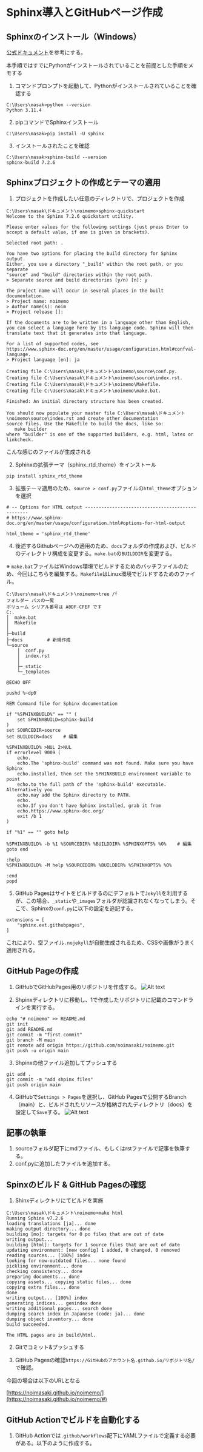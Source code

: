 # Sphinx導入とGitHubページ作成

## Sphinxのインストール（Windows）
[公式ドキュメント](https://www.sphinx-doc.org/ja/master/usage/installation.html#)を参考にする。

本手順ではすでにPythonがインストールされていることを前提とした手順をメモする

1. コマンドプロンプトを起動して、Pythonがインストールされていることを確認する
```
C:\Users\masak>python --version
Python 3.11.4
```

2. pipコマンドでSphinxインストール
```
C:\Users\masak>pip install -U sphinx
```

3. インストールされたことを確認
```
C:\Users\masak>sphinx-build --version
sphinx-build 7.2.6
```

## Sphinxプロジェクトの作成とテーマの適用
1. プロジェクトを作成したい任意のディレクトリで、プロジェクトを作成
```
C:\Users\masak\ドキュメント\noimemo>sphinx-quickstart
Welcome to the Sphinx 7.2.6 quickstart utility.

Please enter values for the following settings (just press Enter to
accept a default value, if one is given in brackets).

Selected root path: .

You have two options for placing the build directory for Sphinx output.
Either, you use a directory "_build" within the root path, or you separate
"source" and "build" directories within the root path.
> Separate source and build directories (y/n) [n]: y

The project name will occur in several places in the built documentation.
> Project name: noimemo
> Author name(s): noim
> Project release []:

If the documents are to be written in a language other than English,
you can select a language here by its language code. Sphinx will then
translate text that it generates into that language.

For a list of supported codes, see
https://www.sphinx-doc.org/en/master/usage/configuration.html#confval-language.
> Project language [en]: ja

Creating file C:\Users\masak\ドキュメント\noimemo\source\conf.py.
Creating file C:\Users\masak\ドキュメント\noimemo\source\index.rst.
Creating file C:\Users\masak\ドキュメント\noimemo\Makefile.
Creating file C:\Users\masak\ドキュメント\noimemo\make.bat.

Finished: An initial directory structure has been created.

You should now populate your master file C:\Users\masak\ドキュメント\noimemo\source\index.rst and create other documentation
source files. Use the Makefile to build the docs, like so:
   make builder
where "builder" is one of the supported builders, e.g. html, latex or linkcheck.
```

こんな感じのファイルが生成される

2. Sphinxの拡張テーマ（sphinx_rtd_theme）をインストール
```
pip install sphinx_rtd_theme
```

3. 拡張テーマ適用のため、`source > conf.py`ファイルの`html_theme`オプションを選択
```
# -- Options for HTML output -------------------------------------------------
# https://www.sphinx-doc.org/en/master/usage/configuration.html#options-for-html-output

html_theme = 'sphinx_rtd_theme'
```

4. 後述するGithubページへの適用のため、`docs`フォルダの作成および、ビルドのディレクトリ構成を変更する。`make.bat`の`BUILDDIR`を変更する。

※ `make.bat`ファイルはWindows環境でビルドするためのバッチファイルのため、今回はこちらを編集する。`Makefile`はLinux環境でビルドするためのファイル。
```
C:\Users\masak\ドキュメント\noimemo>tree /f
フォルダー パスの一覧
ボリューム シリアル番号は A0DF-CFEF です
C:.
│  make.bat
│  Makefile
│
├─build
├─docs         # 新規作成
└─source
    │  conf.py
    │  index.rst
    │
    ├─_static
    └─_templates
```

```
@ECHO OFF

pushd %~dp0

REM Command file for Sphinx documentation

if "%SPHINXBUILD%" == "" (
	set SPHINXBUILD=sphinx-build
)
set SOURCEDIR=source
set BUILDDIR=docs    # 編集

%SPHINXBUILD% >NUL 2>NUL
if errorlevel 9009 (
	echo.
	echo.The 'sphinx-build' command was not found. Make sure you have Sphinx
	echo.installed, then set the SPHINXBUILD environment variable to point
	echo.to the full path of the 'sphinx-build' executable. Alternatively you
	echo.may add the Sphinx directory to PATH.
	echo.
	echo.If you don't have Sphinx installed, grab it from
	echo.https://www.sphinx-doc.org/
	exit /b 1
)

if "%1" == "" goto help

%SPHINXBUILD% -b %1 %SOURCEDIR% %BUILDDIR% %SPHINXOPTS% %O%    # 編集
goto end

:help
%SPHINXBUILD% -M help %SOURCEDIR% %BUILDDIR% %SPHINXOPTS% %O%

:end
popd
```

5. GitHub Pagesはサイトをビルドするのにデフォルトで`Jekyll`を利用するが、この場合、`_static`や`_images`フォルダが認識されなくなってしまう。そこで、Sphinxの`conf.py`に以下の設定を追記する。
```
extensions = [
    "sphinx.ext.githubpages",
]
```
これにより、空ファイル`.nojekyll`が自動生成されるため、CSSや画像がうまく適用される。


## GitHub Pageの作成
1. GitHubでGitHubPages用のリポジトリを作成する。
![Alt text](image-1.png)

2. Shpinxディレクトリに移動し、1で作成したリポジトリに記載のコマンドラインを実行する。
```
echo "# noimemo" >> README.md
git init
git add README.md
git commit -m "first commit"
git branch -M main
git remote add origin https://github.com/noimasaki/noimemo.git
git push -u origin main
```

3. Shpinxの他ファイル追加してプッシュする
```
git add .
git commit -m "add shpinx files"
git push origin main
```

4. GitHubで`Settings > Pages`を選択し、GitHub Pagesで公開するBranch（main）と、ビルドされたリソースが格納されたディレクトリ（docs）を設定して`Save`する。
![Alt text](image-2.png)

## 記事の執筆
1. sourceフォルダ配下にmdファイル、もしくはrstファイルで記事を執筆する。
2. conf.pyに追加したファイルを追加する。


## Spinxのビルド & GitHub Pagesの確認
1. Shinxディレクトリにてビルドを実施
```
C:\Users\masak\ドキュメント\noimemo>make html
Running Sphinx v7.2.6
loading translations [ja]... done
making output directory... done
building [mo]: targets for 0 po files that are out of date
writing output...
building [html]: targets for 1 source files that are out of date
updating environment: [new config] 1 added, 0 changed, 0 removed
reading sources... [100%] index
looking for now-outdated files... none found
pickling environment... done
checking consistency... done
preparing documents... done
copying assets... copying static files... done
copying extra files... done
done
writing output... [100%] index
generating indices... genindex done
writing additional pages... search done
dumping search index in Japanese (code: ja)... done
dumping object inventory... done
build succeeded.

The HTML pages are in build\html.
```

2. Gitでコミット&プッシュする

3. GitHub Pagesの確認`https://GitHubのアカウント名.github.io/リポジトリ名/`で確認。

今回の場合は以下のURLとなる

[https://noimasaki.github.io/noimemo/](https://noimasaki.github.io/noimemo/#)

## GitHub Actionでビルドを自動化する
1. GitHub Actionでは`.github/workflows`配下にYAMLファイルで定義する必要がある。以下のように作成する。



